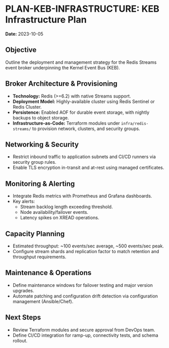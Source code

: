 # PLAN-KEB-INFRASTRUCTURE: KEB Infrastructure Plan

**Date:** 2023-10-05

## Objective

Outline the deployment and management strategy for the Redis Streams event broker underpinning the Kernel Event Bus (KEB).

## Broker Architecture & Provisioning

- **Technology:** Redis (>=6.2) with native Streams support.
- **Deployment Model:** Highly-available cluster using Redis Sentinel or Redis Cluster.
- **Persistence:** Enabled AOF for durable event storage, with nightly backups to object storage.
- **Infrastructure-as-Code:** Terraform modules under `infra/redis-streams/` to provision network, clusters, and security groups.

## Networking & Security

- Restrict inbound traffic to application subnets and CI/CD runners via security group rules.
- Enable TLS encryption in-transit and at-rest using managed certificates.

## Monitoring & Alerting

- Integrate Redis metrics with Prometheus and Grafana dashboards.
- Key alerts:
  - Stream backlog length exceeding threshold.
  - Node availability/failover events.
  - Latency spikes on XREAD operations.

## Capacity Planning

- Estimated throughput: ~100 events/sec average, ~500 events/sec peak.
- Configure stream shards and replication factor to match retention and throughput requirements.

## Maintenance & Operations

- Define maintenance windows for failover testing and major version upgrades.
- Automate patching and configuration drift detection via configuration management (Ansible/Chef).

## Next Steps
- Review Terraform modules and secure approval from DevOps team.
- Define CI/CD integration for ramp-up, connectivity tests, and schema rollout.